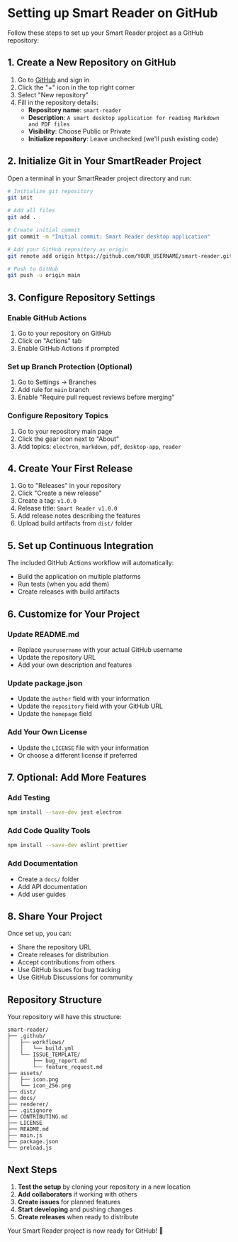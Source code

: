 # Setting up Smart Reader on GitHub

Follow these steps to set up your Smart Reader project as a GitHub repository:

## 1. Create a New Repository on GitHub

1. Go to [GitHub](https://github.com) and sign in
2. Click the "+" icon in the top right corner
3. Select "New repository"
4. Fill in the repository details:
   - **Repository name**: `smart-reader`
   - **Description**: `A smart desktop application for reading Markdown and PDF files`
   - **Visibility**: Choose Public or Private
   - **Initialize repository**: Leave unchecked (we'll push existing code)

## 2. Initialize Git in Your SmartReader Project

Open a terminal in your SmartReader project directory and run:

```bash
# Initialize git repository
git init

# Add all files
git add .

# Create initial commit
git commit -m "Initial commit: Smart Reader desktop application"

# Add your GitHub repository as origin
git remote add origin https://github.com/YOUR_USERNAME/smart-reader.git

# Push to GitHub
git push -u origin main
```

## 3. Configure Repository Settings

### Enable GitHub Actions
1. Go to your repository on GitHub
2. Click on "Actions" tab
3. Enable GitHub Actions if prompted

### Set up Branch Protection (Optional)
1. Go to Settings → Branches
2. Add rule for `main` branch
3. Enable "Require pull request reviews before merging"

### Configure Repository Topics
1. Go to your repository main page
2. Click the gear icon next to "About"
3. Add topics: `electron`, `markdown`, `pdf`, `desktop-app`, `reader`

## 4. Create Your First Release

1. Go to "Releases" in your repository
2. Click "Create a new release"
3. Create a tag: `v1.0.0`
4. Release title: `Smart Reader v1.0.0`
5. Add release notes describing the features
6. Upload build artifacts from `dist/` folder

## 5. Set up Continuous Integration

The included GitHub Actions workflow will automatically:
- Build the application on multiple platforms
- Run tests (when you add them)
- Create releases with build artifacts

## 6. Customize for Your Project

### Update README.md
- Replace `yourusername` with your actual GitHub username
- Update the repository URL
- Add your own description and features

### Update package.json
- Update the `author` field with your information
- Update the `repository` field with your GitHub URL
- Update the `homepage` field

### Add Your Own License
- Update the `LICENSE` file with your information
- Or choose a different license if preferred

## 7. Optional: Add More Features

### Add Testing
```bash
npm install --save-dev jest electron
```

### Add Code Quality Tools
```bash
npm install --save-dev eslint prettier
```

### Add Documentation
- Create a `docs/` folder
- Add API documentation
- Add user guides

## 8. Share Your Project

Once set up, you can:
- Share the repository URL
- Create releases for distribution
- Accept contributions from others
- Use GitHub Issues for bug tracking
- Use GitHub Discussions for community

## Repository Structure

Your repository will have this structure:
```
smart-reader/
├── .github/
│   ├── workflows/
│   │   └── build.yml
│   └── ISSUE_TEMPLATE/
│       ├── bug_report.md
│       └── feature_request.md
├── assets/
│   ├── icon.png
│   └── icon_256.png
├── dist/
├── docs/
├── renderer/
├── .gitignore
├── CONTRIBUTING.md
├── LICENSE
├── README.md
├── main.js
├── package.json
└── preload.js
```

## Next Steps

1. **Test the setup** by cloning your repository in a new location
2. **Add collaborators** if working with others
3. **Create issues** for planned features
4. **Start developing** and pushing changes
5. **Create releases** when ready to distribute

Your Smart Reader project is now ready for GitHub! 🎉
